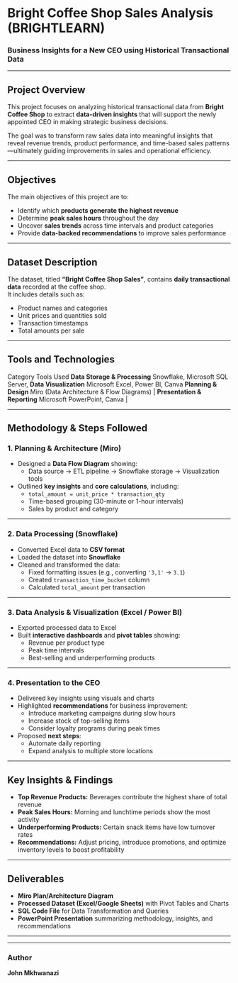 # Bright Coffee Shop Sales Analysis (BRIGHTLEARN)

### Business Insights for a New CEO using Historical Transactional Data

---

##  Project Overview
This project focuses on analyzing historical transactional data from **Bright Coffee Shop** to extract **data-driven insights** that will support the newly appointed CEO in making strategic business decisions.  

The goal was to transform raw sales data into meaningful insights that reveal revenue trends, product performance, and time-based sales patterns—ultimately guiding improvements in sales and operational efficiency.

---

## Objectives
The main objectives of this project are to:
- Identify which **products generate the highest revenue**
- Determine **peak sales hours** throughout the day
- Uncover **sales trends** across time intervals and product categories
- Provide **data-backed recommendations** to improve sales performance

---

## Dataset Description
The dataset, titled **“Bright Coffee Shop Sales”**, contains **daily transactional data** recorded at the coffee shop.  
It includes details such as:
- Product names and categories  
- Unit prices and quantities sold  
- Transaction timestamps  
- Total amounts per sale  

---

## Tools and Technologies

Category                         Tools Used 
**Data Storage & Processing**  Snowflake, Microsoft SQL Server,
**Data Visualization**          Microsoft Excel, Power BI, Canva
**Planning & Design**        Miro (Data Architecture & Flow Diagrams) |
**Presentation & Reporting**    Microsoft PowerPoint, Canva |

---

## Methodology & Steps Followed

### **1. Planning & Architecture (Miro)**
- Designed a **Data Flow Diagram** showing:  
  - Data source → ETL pipeline → Snowflake storage → Visualization tools  
- Outlined **key insights** and **core calculations**, including:  
  - `total_amount = unit_price * transaction_qty`  
  - Time-based grouping (30-minute or 1-hour intervals)  
  - Sales by product and category  

---

### **2. Data Processing (Snowflake)**
- Converted Excel data to **CSV format**
- Loaded the dataset into **Snowflake**
- Cleaned and transformed the data:
  - Fixed formatting issues (e.g., converting `'3,1'` → `3.1`)
  - Created `transaction_time_bucket` column
  - Calculated `total_amount` per transaction

---

### **3. Data Analysis & Visualization (Excel / Power BI)**
- Exported processed data to Excel
- Built **interactive dashboards** and **pivot tables** showing:
  - Revenue per product type
  - Peak time intervals
  - Best-selling and underperforming products

---

### **4. Presentation to the CEO**
- Delivered key insights using visuals and charts
- Highlighted **recommendations** for business improvement:
  - Introduce marketing campaigns during slow hours
  - Increase stock of top-selling items
  - Consider loyalty programs during peak times
- Proposed **next steps**:
  - Automate daily reporting  
  - Expand analysis to multiple store locations  

---

## Key Insights & Findings
- **Top Revenue Products:** Beverages contribute the highest share of total revenue  
- **Peak Sales Hours:** Morning and lunchtime periods show the most activity  
- **Underperforming Products:** Certain snack items have low turnover rates  
- **Recommendations:** Adjust pricing, introduce promotions, and optimize inventory levels to boost profitability  

---

## Deliverables
- **Miro Plan/Architecture Diagram**  
- **Processed Dataset (Excel/Google Sheets)** with Pivot Tables and Charts  
- **SQL Code File** for Data Transformation and Queries  
-  **PowerPoint Presentation** summarizing methodology, insights, and recommendations  

---


---

### Author
**John Mkhwanazi**  



